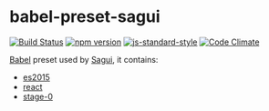 # babel-preset-sagui

[![Build Status](https://travis-ci.org/saguijs/babel-preset-sagui.svg)](https://travis-ci.org/saguijs/babel-preset-sagui)
[![npm version](https://badge.fury.io/js/babel-preset-sagui.svg)](https://badge.fury.io/js/babel-preset-sagui)
[![js-standard-style](https://img.shields.io/badge/code%20style-standard-brightgreen.svg?style=flat)](https://github.com/feross/standard)
[![Code Climate](https://codeclimate.com/github/saguijs/babel-preset-sagui/badges/gpa.svg)](https://codeclimate.com/github/saguijs/babel-preset-sagui)

[Babel](http://babeljs.io/) preset used by [Sagui](http://sagui.js.org/), it contains:

- [es2015](http://babeljs.io/docs/plugins/preset-es2015/)
- [react](http://babeljs.io/docs/plugins/preset-react/)
- [stage-0](http://babeljs.io/docs/plugins/preset-stage-0/)
